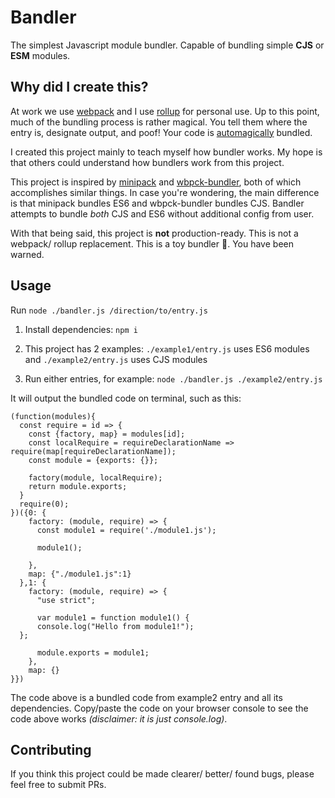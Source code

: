 # Bandler

The simplest Javascript module bundler. Capable of bundling simple __CJS__ or __ESM__ modules. 

## Why did I create this?

At work we use [webpack](https://github.com/webpack/webpack) and I use [rollup](https://github.com/rollup/rollup) for personal use. Up to this point, much of the bundling process is rather magical. You tell them where the entry is, designate output, and poof! Your code is [automagically](https://www.lexico.com/en/definition/automagically) bundled.

I created this project mainly to teach myself how bundler works. My hope is that others could understand how bundlers work from this project.

This project is inspired by [minipack](https://github.com/ronami/minipack) and [wbpck-bundler](https://github.com/adamisntdead/wbpck-bundler), both of which accomplishes similar things. In case you're wondering, the main difference is that minipack bundles ES6 and wbpck-bundler bundles CJS. Bandler attempts to bundle *both* CJS and ES6 without additional config from user.

With that being said, this project is __not__ production-ready. This is not a webpack/ rollup replacement. This is a toy bundler 🎁. You have been warned.

## Usage

Run `node ./bandler.js /direction/to/entry.js`

1. Install dependencies: `npm i`

2. This project has 2 examples: `./example1/entry.js` uses ES6 modules and `./example2/entry.js` uses CJS modules

3. Run either entries, for example: `node ./bandler.js ./example2/entry.js`

It will output the bundled code on terminal, such as this:

```
(function(modules){
  const require = id => {
    const {factory, map} = modules[id];
    const localRequire = requireDeclarationName => require(map[requireDeclarationName]);
    const module = {exports: {}};

    factory(module, localRequire);
    return module.exports;
  }
  require(0);
})({0: {
    factory: (module, require) => {
      const module1 = require('./module1.js');

      module1();

    },
    map: {"./module1.js":1}
  },1: {
    factory: (module, require) => {
      "use strict";

      var module1 = function module1() {
      console.log("Hello from module1!");
  };

      module.exports = module1;
    },
    map: {}
}})
```
The code above is a bundled code from example2 entry and all its dependencies. Copy/paste the code on your browser console to see the code above works _(disclaimer: it is just console.log)_. 

## Contributing

If you think this project could be made clearer/ better/ found bugs, please feel free to submit PRs.
